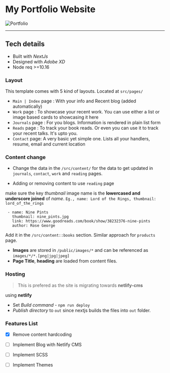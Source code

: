 # My Portfolio Website

![Portfolio](https://user-images.githubusercontent.com/10527102/80273176-b7f6d700-86ed-11ea-8dc1-a19c08cb7066.png)

---

## Tech details
  - Built with *NextJs*
  - Designed with *Adobe XD*
  - Node req >=10.16
  

### Layout

This template comes with 5 kind of layouts. Located at `src/pages/`

- `Main | Index` page : With your info and Recent blog (added automatically)
- `Work` page : To showcase your recent work. You can use either a list or image based cards to showcasing it here
- `Journals` page : For you blogs. Information is rendered in plain list form
- `Reads` page : To track your book reads. Or even you can use it to track your recent talks. It's upto you.
- `Contact` page: A very basic yet simple one. Lists all your handlers, resume, email and current location

### Content change

- Change the data in the `/src/content/` for the data to get updated in `journals`, `contact`, `work` and `reading` pages. 

- Adding or removing content to use `reading` page

make sure the key *thumbnail* image name is the **lowercased and underscore joined** of *name*.
`Eg., name: Lord of the Rings, thumbnail: lord_of_the_rings`

```
 - name: Nine Pints
   thumbnail: nine_pints.jpg
   link: https://www.goodreads.com/book/show/38232376-nine-pints
   author: Rose George
```

Add it in the `/src/content::books` section. Similar approach for `products` page.

- **Images** are stored in `/public/images/*` and can be referenced as `images/*/*.[png|jpg|jpeg]`
- **Page Title**, **heading** are loaded from content files.

### Hosting
> This is prefered as the site is migrating towards **netlify-cms**

using **netlify**
- Set *Build command* - `npm run deploy`
- *Publish directory* to `out` since nextjs builds the files into `out` folder.


### Features List
- [x] Remove content hardcoding
- [ ] Implement Blog with Netlify CMS
- [ ] Implement SCSS
- [ ] Implement Themes


